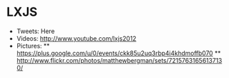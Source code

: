 # LXJS

* Tweets: Here
* Videos: http://www.youtube.com/lxjs2012
* Pictures:
    ** https://plus.google.com/u/0/events/ckk85u2uq3rbp4i4khdmoffb070
    ** http://www.flickr.com/photos/matthewbergman/sets/72157631656137130/
    